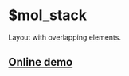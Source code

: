 # $mol_stack

Layout with overlapping elements.

## [Online demo](https://mol.hyoo.ru/#!section=demos/demo=mol_stack_demo)
